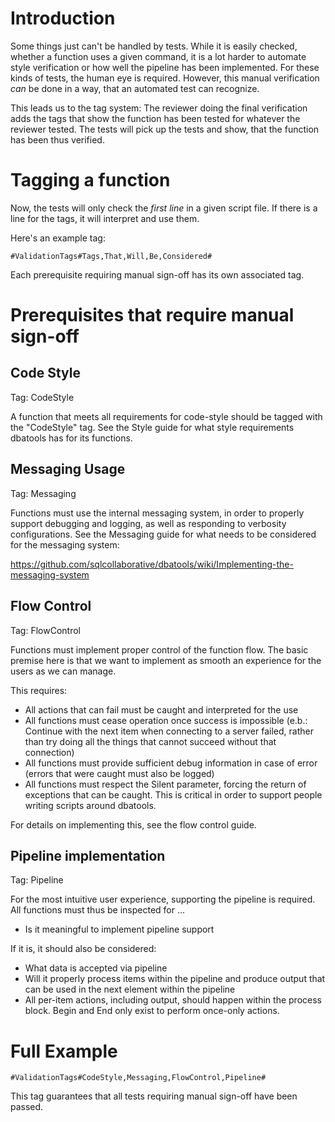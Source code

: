 # Introduction
Some things just can't be handled by tests.
While it is easily checked, whether a function uses a given command, it is a lot harder to automate style verification or how well the pipeline has been implemented.
For these kinds of tests, the human eye is required.
However, this manual verification _can_ be done in a way, that an automated test can recognize.

This leads us to the tag system:
The reviewer doing the final verification adds the tags that show the function has been tested for whatever the reviewer tested.
The tests will pick up the tests and show, that the function has been thus verified.

# Tagging a function
Now, the tests will only check the _first line_ in a given script file. If there is a line for the tags, it will interpret and use them.

Here's an example tag:

`#ValidationTags#Tags,That,Will,Be,Considered#`

Each prerequisite requiring manual sign-off has its own associated tag.

# Prerequisites that require manual sign-off

## Code Style
Tag: CodeStyle

A function that meets all requirements for code-style should be tagged with the "CodeStyle" tag.
See the Style guide for what style requirements dbatools has for its functions.

## Messaging Usage
Tag: Messaging

Functions must use the internal messaging system, in order to properly support debugging and logging, as well as responding to verbosity configurations.
See the Messaging guide for what needs to be considered for the messaging system:

https://github.com/sqlcollaborative/dbatools/wiki/Implementing-the-messaging-system

## Flow Control
Tag: FlowControl

Functions must implement proper control of the function flow. The basic premise here is that we want to implement as smooth an experience for the users as we can manage.

This requires:
 - All actions that can fail must be caught and interpreted for the use
 - All functions must cease operation once success is impossible (e.b.: Continue with the next item when connecting to a server failed, rather than try doing all the things that cannot succeed without that connection)
 - All functions must provide sufficient debug information in case of error (errors that were caught must also be logged)
 - All functions must respect the Silent parameter, forcing the return of exceptions that can be caught. This is critical in order to support people writing scripts around dbatools.
 
For details on implementing this, see the flow control guide.

## Pipeline implementation
Tag: Pipeline

For the most intuitive user experience, supporting the pipeline is required. All functions must thus be inspected for ...
 - Is it meaningful to implement pipeline support
 
If it is, it should also be considered:
 - What data is accepted via pipeline
 - Will it properly process items within the pipeline and produce output that can be used in the next element within the pipeline
 - All per-item actions, including output, should happen within the process block. Begin and End only exist to perform once-only actions.

# Full Example
`#ValidationTags#CodeStyle,Messaging,FlowControl,Pipeline#`

This tag guarantees that all tests requiring manual sign-off have been passed.